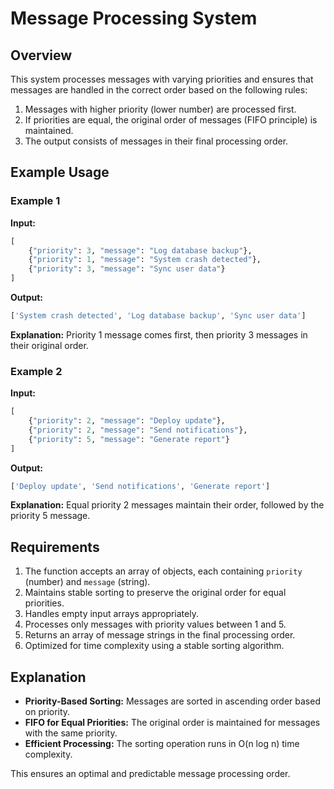 # Message Processing System

## Overview
This system processes messages with varying priorities and ensures that messages are handled in the correct order based on the following rules:

1. Messages with higher priority (lower number) are processed first.
2. If priorities are equal, the original order of messages (FIFO principle) is maintained.
3. The output consists of messages in their final processing order.

## Example Usage

### Example 1
**Input:**
```python
[
    {"priority": 3, "message": "Log database backup"},
    {"priority": 1, "message": "System crash detected"},
    {"priority": 3, "message": "Sync user data"}
]
```
**Output:**
```python
['System crash detected', 'Log database backup', 'Sync user data']
```
**Explanation:**
Priority 1 message comes first, then priority 3 messages in their original order.

### Example 2
**Input:**
```python
[
    {"priority": 2, "message": "Deploy update"},
    {"priority": 2, "message": "Send notifications"},
    {"priority": 5, "message": "Generate report"}
]
```
**Output:**
```python
['Deploy update', 'Send notifications', 'Generate report']
```
**Explanation:**
Equal priority 2 messages maintain their order, followed by the priority 5 message.

## Requirements

1. The function accepts an array of objects, each containing `priority` (number) and `message` (string).
2. Maintains stable sorting to preserve the original order for equal priorities.
3. Handles empty input arrays appropriately.
4. Processes only messages with priority values between 1 and 5.
5. Returns an array of message strings in the final processing order.
6. Optimized for time complexity using a stable sorting algorithm.

## Explanation
- **Priority-Based Sorting:** Messages are sorted in ascending order based on priority.
- **FIFO for Equal Priorities:** The original order is maintained for messages with the same priority.
- **Efficient Processing:** The sorting operation runs in O(n log n) time complexity.

This ensures an optimal and predictable message processing order.
